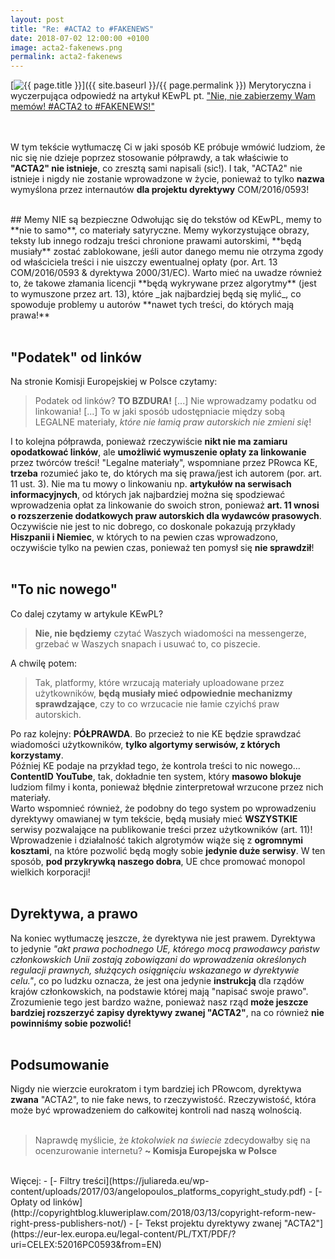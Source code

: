 ```yaml
---
layout: post
title: "Re: #ACTA2 to #FAKENEWS"
date: 2018-07-02 12:00:00 +0100
image: acta2-fakenews.png
permalink: acta2-fakenews
---
```


[<img src="{{ site.baseurl }}/images/thumbnails/{{ page.image }}" alt="{{ page.title }}"/>]({{ site.baseurl }}/{{ page.permalink }})
Merytoryczna i wyczerpująca odpowiedź na artykuł KEwPL pt. ["Nie, nie zabierzemy Wam memów! #ACTA2 to #FAKENEWS!"](https://www.facebook.com/notes/komisja-europejska-w-polsce/nie-nie-zabierzemy-wam-mem%C3%B3w-acta2-to-fakenews/2510288585663448/)
<!--more-->
<br/><br/>
W tym tekście wytłumaczę Ci w jaki sposób KE próbuje wmówić ludziom, że nic się nie dzieje poprzez stosowanie półprawdy, a tak właściwie to **"ACTA2" nie istnieje**, co zresztą sami napisali (sic!). I tak, "ACTA2" nie istnieje i nigdy nie zostanie wprowadzone w życie, ponieważ to tylko **nazwa** wymyślona przez internautów **dla projektu dyrektywy** COM/2016/0593!

<br/>
## Memy NIE są bezpieczne
Odwołując się do tekstów od KEwPL, memy to **nie to samo**, co materiały satyryczne. Memy wykorzystujące obrazy, teksty lub innego rodzaju treści chronione prawami autorskimi, **będą musiały** zostać zablokowane, jeśli autor danego memu nie otrzyma zgody od właściciela treści i nie uiszczy ewentualnej opłaty (por. Art. 13 COM/2016/0593 & dyrektywa 2000/31/EC). Warto mieć na uwadze również to, że takowe złamania licencji **będą wykrywane przez algorytmy** (jest to wymuszone przez art. 13), które _jak najbardziej będą się mylić_, co spowoduje problemy u autorów **nawet tych treści, do których mają prawa!**
<br/><br/>

## "Podatek" od linków
Na stronie Komisji Europejskiej w Polsce czytamy:

> Podatek od linków? **TO BZDURA!** [...] Nie wprowadzamy podatku od linkowania! [...] To w jaki sposób udostępniacie między sobą LEGALNE materiały, _które nie łamią praw autorskich nie zmieni się_!

I to kolejna półprawda, ponieważ rzeczywiście **nikt nie ma zamiaru opodatkować linków**, ale **umożliwić wymuszenie opłaty za linkowanie** przez twórców treści! "Legalne materiały", wspomniane przez PRowca KE, **trzeba** rozumieć jako te, do których ma się prawa/jest ich autorem (por. art. 11 ust. 3). Nie ma tu mowy o linkowaniu np. **artykułów na serwisach informacyjnych**, od których jak najbardziej można się spodziewać wprowadzenia opłat za linkowanie do swoich stron, ponieważ **art. 11 wnosi o rozszerzenie dodatkowych praw autorskich dla wydawców prasowych**. Oczywiście nie jest to nic dobrego, co doskonale pokazują przykłady **Hiszpanii i Niemiec**, w których to na pewien czas wprowadzono, oczywiście tylko na pewien czas, ponieważ ten pomysł się **nie sprawdził**!
<br/><br/>

## "To nic nowego"
Co dalej czytamy w artykule KEwPL?
> **Nie, nie będziemy** czytać Waszych wiadomości na messengerze, grzebać w Waszych snapach i usuwać to, co piszecie.

A chwilę potem:
> Tak, platformy, które wrzucają materiały uploadowane przez użytkowników, **będą musiały mieć odpowiednie mechanizmy sprawdzające**, czy to co wrzucacie nie łamie czyichś praw autorskich.

Po raz kolejny: **PÓŁPRAWDA**. Bo przecież to nie KE będzie sprawdzać wiadomości użytkowników, **tylko algortymy serwisów, z których korzystamy**.
<br/>
Później KE podaje na przykład tego, że kontrola treści to nic nowego... **ContentID YouTube**, tak, dokładnie ten system, który **masowo blokuje** ludziom filmy i konta, ponieważ błędnie zinterpretował wrzucone przez nich materiały.
<br/>
Warto wspomnieć również, że podobny do tego system po wprowadzeniu dyrektywy omawianej w tym tekście, będą musiały mieć **WSZYSTKIE** serwisy pozwalające na publikowanie treści przez użytkowników (art. 11)! Wprowadzenie i działalność takich algrotymów wiąże się z **ogromnymi kosztami**, na które pozwolić będą mogły sobie **jedynie duże serwisy**. W ten sposób, **pod przykrywką naszego dobra**, UE chce promować monopol wielkich korporacji!
<br/><br/>

## Dyrektywa, a prawo
Na koniec wytłumaczę jeszcze, że dyrektywa nie jest prawem. Dyrektywa to jedynie _"akt prawa pochodnego UE, którego mocą prawodawcy państw członkowskich Unii zostają zobowiązani do wprowadzenia określonych regulacji prawnych, służących osiągnięciu wskazanego w dyrektywie celu."_, co po ludzku oznacza, że jest ona jedynie **instrukcją** dla rządów krajów członkowskich, na podstawie której mają "napisać swoje prawo". Zrozumienie tego jest bardzo ważne, ponieważ nasz rząd **może jeszcze bardziej rozszerzyć zapisy dyrektywy zwanej "ACTA2"**, na co również **nie powinniśmy sobie pozwolić!**
<br/><br/>

## Podsumowanie
Nigdy nie wierzcie eurokratom i tym bardziej ich PRowcom, dyrektywa **zwana** "ACTA2", to nie fake news, to rzeczywistość. Rzeczywistość, która może być wprowadzeniem do całkowitej kontroli nad naszą wolnością.
<br/><br/>

> Naprawdę myślicie, że _ktokolwiek na świecie_ zdecydowałby się na ocenzurowanie internetu?
**~ Komisja Europejska w Polsce**

<br/>
Więcej:
- [- Filtry treści](https://juliareda.eu/wp-content/uploads/2017/03/angelopoulos_platforms_copyright_study.pdf)
- [- Opłaty od linków](http://copyrightblog.kluweriplaw.com/2018/03/13/copyright-reform-new-right-press-publishers-not/)
- [- Tekst projektu dyrektywy zwanej "ACTA2"](https://eur-lex.europa.eu/legal-content/PL/TXT/PDF/?uri=CELEX:52016PC0593&from=EN)
